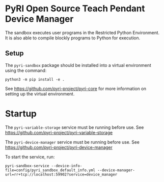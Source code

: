 # PyRI Open Source Teach Pendant Device Manager

The sandbox executes user programs in the Restricted Python Environment. It is also able to compile blockly programs to Python for execution.

## Setup

The `pyri-sandbox` package should be installed into a virtual environment using the command:

```
python3 -m pip install -e .
```

See https://github.com/pyri-project/pyri-core for more information on setting up the virtual environment.

# Startup

The `pyri-variable-storage` service must be running before use. See https://github.com/pyri-project/pyri-variable-storage

The `pyri-device-manager` service must be running before use. See https://github.com/pyri-project/pyri-device-manager

To start the service, run:

```
pyri-sandbox-service --device-info-file=config/pyri_sandbox_default_info.yml --device-manager-url=rr+tcp://localhost:59902?service=device_manager
```